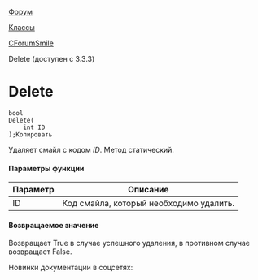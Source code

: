 [Форум](/api_help/forum/index.php)

[Классы](/api_help/forum/developer/index.php)

[CForumSmile](/api_help/forum/developer/cforumsmile/index.php)

Delete (доступен с 3.3.3)

Delete
======

```
bool
Delete(
	int ID
);Копировать
```

Удаляет смайл с кодом *ID*. Метод статический.

#### Параметры функции

| Параметр | Описание |
| --- | --- |
| ID | Код смайла, который необходимо удалить. |

#### Возвращаемое значение

Возвращает True в случае успешного удаления, в противном случае возвращает False.

Новинки документации в соцсетях: